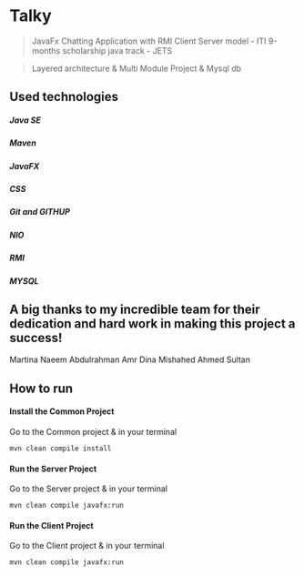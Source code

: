 # Talky

> JavaFx Chatting Application with RMI Client Server model - ITI 9-months scholarship java track - JETS

> Layered architecture & Multi Module Project & Mysql db

## Used technologies
##### Java SE
##### Maven
##### JavaFX
##### CSS
##### Git and GITHUP
##### NIO
##### RMI
##### MYSQL

##
## A big thanks to my incredible team for their dedication and hard work in making this project a success!
Martina Naeem   Abdulrahman Amr   Dina Mishahed   Ahmed Sultan


## How to run

#### Install the Common Project

Go to the Common project & in your terminal

```
mvn clean compile install
```

#### Run the Server Project

Go to the Server project & in your terminal

```
mvn clean compile javafx:run
```

#### Run the Client Project

Go to the Client project & in your terminal
``` 
mvn clean compile javafx:run
```
